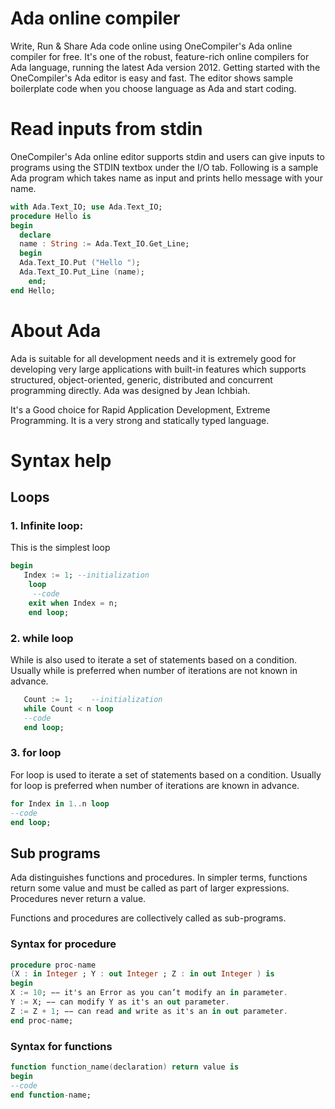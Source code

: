 # Ada online compiler

Write, Run & Share Ada code online using OneCompiler's Ada online compiler for free. It's one of the robust, feature-rich online compilers for Ada language, running the latest Ada version 2012. Getting started with the OneCompiler's Ada editor is easy and fast. The editor shows sample boilerplate code when you choose language as Ada and start coding. 

# Read inputs from stdin

OneCompiler's Ada online editor supports stdin and users can give inputs to programs using the STDIN textbox under the I/O tab. Following is a sample Ada program which takes name as input and prints hello message with your name.

```ada
with Ada.Text_IO; use Ada.Text_IO;
procedure Hello is
begin
  declare
  name : String := Ada.Text_IO.Get_Line;
  begin
  Ada.Text_IO.Put ("Hello ");
  Ada.Text_IO.Put_Line (name);
	end;
end Hello;
```
# About Ada

Ada is suitable for all development needs and it is extremely good for developing very large applications with built-in features which supports structured, object-oriented, generic, distributed and concurrent programming directly. Ada was designed by Jean Ichbiah.

It's a Good choice for Rapid Application Development, Extreme Programming. It is a very strong and statically typed language.


# Syntax help
## Loops
### 1. Infinite loop:

This is the simplest loop

```ada
begin
   Index := 1; --initialization
    loop                            
     --code
	exit when Index = n;
	end loop;
```
### 2. while loop

While is also used to iterate a set of statements based on a condition. Usually while is preferred when number of iterations are not known in advance.

```ada
   Count := 1;    --initialization
   while Count < n loop  
   --code
   end loop;
```

### 3. for loop
For loop is used to iterate a set of statements based on a condition. Usually for loop is preferred when number of iterations are known in advance.

```ada
for Index in 1..n loop          
--code
end loop;
```
## Sub programs

Ada distinguishes functions and procedures. In simpler terms, functions return some value and must be called as part of larger expressions. Procedures never return a value.

Functions and procedures are collectively called as sub-programs.

### Syntax for procedure

```ada
procedure proc-name
(X : in Integer ; Y : out Integer ; Z : in out Integer ) is
begin
X := 10; −− it's an Error as you can’t modify an in parameter.
Y := X; −− can modify Y as it's an out parameter.
Z := Z + 1; −− can read and write as it's an in out parameter.
end proc-name;
```
### Syntax for functions

```ada
function function_name(declaration) return value is
begin
--code
end function-name;
```